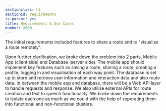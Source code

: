```yaml
---
sectionclass: h1
sectionid: requirements
is-parent: yes
title: Requirements & Use Cases
number: 2000
---
```

The initial requirements included features to share a route and to "visualize a route remotely". 

Upon further clarification, we broke down the problem into 2 parts, Mobile App (client side) and Database (server side). The mobile app should implement key features such as saving a route, sharing a route, creating a profile, logging in and visualisation of each way point. The database is set up to store and retrieve user information and interaction data and also route data. In between the mobile app and database, there will be a Web API layer to handle requests and response. We also utilise external APIs for route creation and text to speech functionality. We broke down the requirements to isolate each one as much as we could with the help of seperating them into functional and non-functional clusters.



